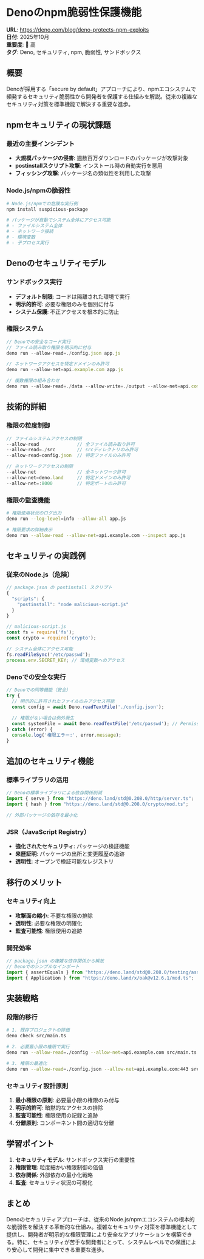 # Denoのnpm脆弱性保護機能

**URL**: https://deno.com/blog/deno-protects-npm-exploits  
**日付**: 2025年10月  
**重要度**: 🔴 高  
**タグ**: Deno, セキュリティ, npm, 脆弱性, サンドボックス

## 概要

Denoが採用する「secure by default」アプローチにより、npmエコシステムで頻発するセキュリティ脆弱性から開発者を保護する仕組みを解説。従来の複雑なセキュリティ対策を標準機能で解決する重要な進歩。

## npmセキュリティの現状課題

### 最近の主要インシデント
- **大規模パッケージの侵害**: 週数百万ダウンロードのパッケージが攻撃対象
- **postinstallスクリプト攻撃**: インストール時の自動実行を悪用
- **フィッシング攻撃**: パッケージ名の類似性を利用した攻撃

### Node.js/npmの脆弱性
```bash
# Node.js/npmでの危険な実行例
npm install suspicious-package

# パッケージが自動でシステム全体にアクセス可能
# - ファイルシステム全体
# - ネットワーク接続
# - 環境変数
# - 子プロセス実行
```

## Denoのセキュリティモデル

### サンドボックス実行
- **デフォルト制限**: コードは隔離された環境で実行
- **明示的許可**: 必要な権限のみを個別に付与
- **システム保護**: 不正アクセスを根本的に防止

### 権限システム
```javascript
// Denoでの安全なコード実行
// ファイル読み取り権限を明示的に付与
deno run --allow-read=./config.json app.js

// ネットワークアクセスを特定ドメインのみ許可
deno run --allow-net=api.example.com app.js

// 複数権限の組み合わせ
deno run --allow-read=./data --allow-write=./output --allow-net=api.company.com app.js
```

## 技術的詳細

### 権限の粒度制御
```javascript
// ファイルシステムアクセスの制限
--allow-read              // 全ファイル読み取り許可
--allow-read=./src        // srcディレクトリのみ許可
--allow-read=config.json  // 特定ファイルのみ許可

// ネットワークアクセスの制限
--allow-net               // 全ネットワーク許可
--allow-net=deno.land     // 特定ドメインのみ許可
--allow-net=:8000         // 特定ポートのみ許可
```

### 権限の監査機能
```bash
# 権限使用状況のログ出力
deno run --log-level=info --allow-all app.js

# 権限要求の詳細表示
deno run --allow-read --allow-net=api.example.com --inspect app.js
```

## セキュリティの実践例

### 従来のNode.js（危険）
```javascript
// package.json の postinstall スクリプト
{
  "scripts": {
    "postinstall": "node malicious-script.js"
  }
}

// malicious-script.js
const fs = require('fs');
const crypto = require('crypto');

// システム全体にアクセス可能
fs.readFileSync('/etc/passwd');
process.env.SECRET_KEY; // 環境変数へのアクセス
```

### Denoでの安全な実行
```javascript
// Denoでの同等機能（安全）
try {
  // 明示的に許可されたファイルのみアクセス可能
  const config = await Deno.readTextFile('./config.json');
  
  // 権限がない場合は例外発生
  const systemFile = await Deno.readTextFile('/etc/passwd'); // PermissionDenied
} catch (error) {
  console.log('権限エラー:', error.message);
}
```

## 追加のセキュリティ機能

### 標準ライブラリの活用
```javascript
// Denoの標準ライブラリによる依存関係削減
import { serve } from "https://deno.land/std@0.208.0/http/server.ts";
import { hash } from "https://deno.land/std@0.208.0/crypto/mod.ts";

// 外部パッケージの依存を最小化
```

### JSR（JavaScript Registry）
- **強化されたセキュリティ**: パッケージの検証機能
- **来歴証明**: パッケージの出所と変更履歴の追跡
- **透明性**: オープンで検証可能なレジストリ

## 移行のメリット

### セキュリティ向上
- **攻撃面の縮小**: 不要な権限の排除
- **透明性**: 必要な権限の明確化
- **監査可能性**: 権限使用の追跡

### 開発効率
```javascript
// package.json の複雑な依存関係から解放
// Denoでのシンプルなインポート
import { assertEquals } from "https://deno.land/std@0.208.0/testing/asserts.ts";
import { Application } from "https://deno.land/x/oak@v12.6.1/mod.ts";
```

## 実装戦略

### 段階的移行
```bash
# 1. 既存プロジェクトの評価
deno check src/main.ts

# 2. 必要最小限の権限で実行
deno run --allow-read=./config --allow-net=api.example.com src/main.ts

# 3. 権限の最適化
deno run --allow-read=./config.json --allow-net=api.example.com:443 src/main.ts
```

### セキュリティ設計原則
1. **最小権限の原則**: 必要最小限の権限のみ付与
2. **明示的許可**: 暗黙的なアクセスの排除
3. **監査可能性**: 権限使用の記録と追跡
4. **分離原則**: コンポーネント間の適切な分離

## 学習ポイント

1. **セキュリティモデル**: サンドボックス実行の重要性
2. **権限管理**: 粒度細かい権限制御の価値
3. **依存関係**: 外部依存の最小化戦略
4. **監査**: セキュリティ状況の可視化

## まとめ

Denoのセキュリティアプローチは、従来のNode.js/npmエコシステムの根本的な脆弱性を解決する革新的な仕組み。複雑なセキュリティ対策を標準機能として提供し、開発者が明示的な権限管理により安全なアプリケーションを構築できる。特に、セキュリティが苦手な開発者にとって、システムレベルでの保護により安心して開発に集中できる重要な進歩。